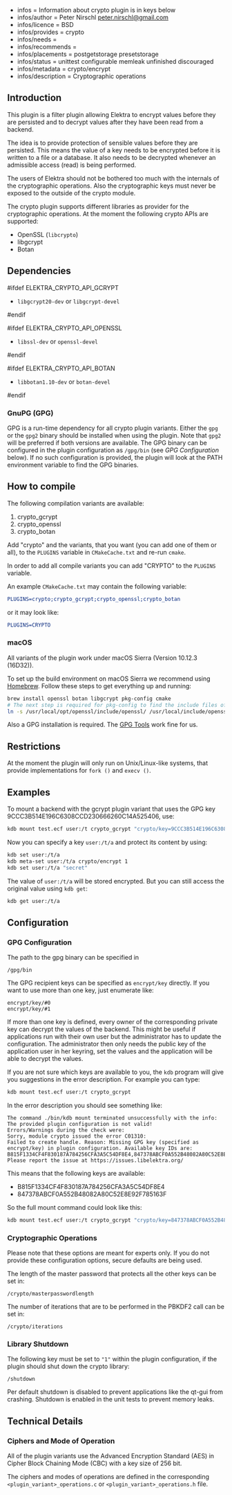 - infos = Information about crypto plugin is in keys below
- infos/author = Peter Nirschl <peter.nirschl@gmail.com>
- infos/licence = BSD
- infos/provides = crypto
- infos/needs =
- infos/recommends =
- infos/placements = postgetstorage presetstorage
- infos/status = unittest configurable memleak unfinished discouraged
- infos/metadata = crypto/encrypt
- infos/description = Cryptographic operations

## Introduction

This plugin is a filter plugin allowing Elektra to encrypt values before they are
persisted and to decrypt values after they have been read from a backend.

The idea is to provide protection of sensible values before they are persisted.
This means the value of a key needs to be encrypted before it is written to a file or a database.
It also needs to be decrypted whenever an admissible access (read) is being performed.

The users of Elektra should not be bothered too much with the internals of the cryptographic operations.
Also the cryptographic keys must never be exposed to the outside of the crypto module.

The crypto plugin supports different libraries as provider for the cryptographic operations.
At the moment the following crypto APIs are supported:

- OpenSSL (`libcrypto`)
- libgcrypt
- Botan

## Dependencies

#ifdef ELEKTRA_CRYPTO_API_GCRYPT

- `libgcrypt20-dev` or `libgcrypt-devel`

#endif

#ifdef ELEKTRA_CRYPTO_API_OPENSSL

- `libssl-dev` or `openssl-devel`

#endif

#ifdef ELEKTRA_CRYPTO_API_BOTAN

- `libbotan1.10-dev` or `botan-devel`

#endif

### GnuPG (GPG)

GPG is a run-time dependency for all crypto plugin variants.
Either the `gpg` or the `gpg2` binary should be installed when using the plugin.
Note that `gpg2` will be preferred if both versions are available.
The GPG binary can be configured in the plugin configuration as `/gpg/bin` (see _GPG Configuration_ below).
If no such configuration is provided, the plugin will look at the PATH environment variable to find the GPG binaries.

## How to compile

The following compilation variants are available:

1. crypto_gcrypt
2. crypto_openssl
3. crypto_botan

Add "crypto" and the variants, that you want (you can add one of them or all), to the `PLUGINS` variable in `CMakeCache.txt` and re-run `cmake`.

In order to add all compile variants you can add "CRYPTO" to the `PLUGINS` variable.

An example `CMakeCache.txt` may contain the following variable:

```cmake
PLUGINS=crypto;crypto_gcrypt;crypto_openssl;crypto_botan
```

or it may look like:

```cmake
PLUGINS=CRYPTO
```

### macOS

All variants of the plugin work under macOS Sierra (Version 10.12.3 (16D32)).

To set up the build environment on macOS Sierra we recommend using [Homebrew](http://brew.sh/).
Follow these steps to get everything up and running:

```sh
brew install openssl botan libgcrypt pkg-config cmake
# The next step is required for pkg-config to find the include files of OpenSSL
ln -s /usr/local/opt/openssl/include/openssl/ /usr/local/include/openssl
```

Also a GPG installation is required. The [GPG Tools](https://gpgtools.org) work fine for us.

## Restrictions

At the moment the plugin will only run on Unix/Linux-like systems, that provide implementations for `fork ()` and `execv ()`.

## Examples

To mount a backend with the gcrypt plugin variant that uses the GPG key 9CCC3B514E196C6308CCD230666260C14A525406, use:

```sh
kdb mount test.ecf user:/t crypto_gcrypt "crypto/key=9CCC3B514E196C6308CCD230666260C14A525406"
```

Now you can specify a key `user:/t/a` and protect its content by using:

```sh
kdb set user:/t/a
kdb meta-set user:/t/a crypto/encrypt 1
kdb set user:/t/a "secret"
```

The value of `user:/t/a` will be stored encrypted.
But you can still access the original value using `kdb get`:

```sh
kdb get user:/t/a
```

## Configuration

### GPG Configuration

The path to the gpg binary can be specified in

```
/gpg/bin
```

The GPG recipient keys can be specified as `encrypt/key` directly.
If you want to use more than one key, just enumerate like:

```
encrypt/key/#0
encrypt/key/#1
```

If more than one key is defined, every owner of the corresponding private key can decrypt the values of the backend.
This might be useful if applications run with their own user but the administrator has to update the configuration.
The administrator then only needs the public key of the application user in her keyring, set the values and the application will be able to decrypt the values.

If you are not sure which keys are available to you, the `kdb` program will give you suggestions in the error description.
For example you can type:

```sh
kdb mount test.ecf user:/t crypto_gcrypt
```

In the error description you should see something like:

```
The command ./bin/kdb mount terminated unsuccessfully with the info:
The provided plugin configuration is not valid!
Errors/Warnings during the check were:
Sorry, module crypto issued the error C01310:
Failed to create handle. Reason: Missing GPG key (specified as encrypt/key) in plugin configuration. Available key IDs are: B815F1334CF4F830187A784256CFA3A5C54DF8E4,847378ABCF0A552B48082A80C52E8E92F785163F
Please report the issue at https://issues.libelektra.org/
```

This means that the following keys are available:

- B815F1334CF4F830187A784256CFA3A5C54DF8E4
- 847378ABCF0A552B48082A80C52E8E92F785163F

So the full mount command could look like this:

```sh
kdb mount test.ecf user:/t crypto_gcrypt "crypto/key=847378ABCF0A552B48082A80C52E8E92F785163F"
```

### Cryptographic Operations

Please note that these options are meant for experts only.
If you do not provide these configuration options, secure defaults are being used.

The length of the master password that protects all the other keys can be set in:

```
/crypto/masterpasswordlength
```

The number of iterations that are to be performed in the PBKDF2 call can be set in:

```
/crypto/iterations
```

### Library Shutdown

The following key must be set to `"1"` within the plugin configuration,
if the plugin should shut down the crypto library:

```
/shutdown
```

Per default shutdown is disabled to prevent applications like the qt-gui from crashing.
Shutdown is enabled in the unit tests to prevent memory leaks.

## Technical Details

### Ciphers and Mode of Operation

All of the plugin variants use the Advanced Encryption Standard (AES) in Cipher Block Chaining Mode (CBC) with a key size of 256 bit.

The ciphers and modes of operations are defined in the corresponding `<plugin_variant>_operations.c` or `<plugin_variant>_operations.h` file.
